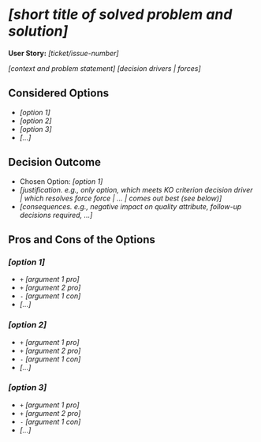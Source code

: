 # *[short title of solved problem and solution]*

**User Story:** *[ticket/issue-number]* <!-- optional -->

*[context and problem statement]*
*[decision drivers | forces]* <!-- optional -->

## Considered Options

* *[option 1]*
* *[option 2]*
* *[option 3]*
* *[...]* <!-- numbers of options can vary -->

## Decision Outcome

* Chosen Option: *[option 1]*
* *[justification.
  e.g., only option,
  which meets KO criterion decision driver
  | which resolves force force
  | ...
  | comes out best (see below)]*
* *[consequences. e.g.,
  negative impact on quality attribute,
  follow-up decisions required,
  ...]* <!-- optional -->

## Pros and Cons of the Options <!-- optional -->

### *[option 1]*

* `+` *[argument 1 pro]*
* `+` *[argument 2 pro]*
* `-` *[argument 1 con]*
* *[...]* <!-- numbers of pros and cons can vary -->

### *[option 2]*

* `+` *[argument 1 pro]*
* `+` *[argument 2 pro]*
* `-` *[argument 1 con]*
* *[...]* <!-- numbers of pros and cons can vary -->

### *[option 3]*

* `+` *[argument 1 pro]*
* `+` *[argument 2 pro]*
* `-` *[argument 1 con]*
* *[...]* <!-- numbers of pros and cons can vary -->
